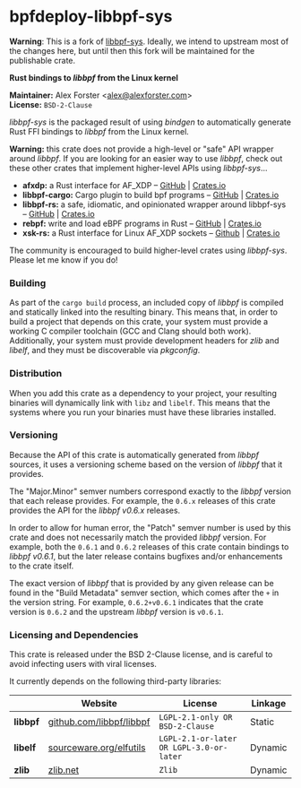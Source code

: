 # bpfdeploy-libbpf-sys

**Warning**: This is a fork of [libbpf-sys](https://github.com/libbpf/libbpf-sys). Ideally, we intend to upstream most of the changes here, but until then this fork will be maintained for the publishable crate.

**Rust bindings to _libbpf_ from the Linux kernel**

**Maintainer:** Alex Forster \<alex@alexforster.com\><br/>
**License:** `BSD-2-Clause`

_libbpf-sys_ is the packaged result of using _bindgen_ to automatically generate Rust FFI bindings to _libbpf_ from the Linux kernel.

**Warning:** this crate does not provide a high-level or "safe" API wrapper around _libbpf_. If you are looking for an easier way to use _libbpf_, check out these other crates that implement higher-level APIs using _libbpf-sys_...

 * **afxdp:** a Rust interface for AF_XDP – [GitHub](https://github.com/aterlo/afxdp-rs) | [Crates.io](https://crates.io/crates/afxdp)
 * **libbpf-cargo:** Cargo plugin to build bpf programs – [GitHub](https://github.com/libbpf/libbpf-rs) | [Crates.io](https://crates.io/crates/libbpf-cargo)
 * **libbpf-rs:** a safe, idiomatic, and opinionated wrapper around libbpf-sys – [GitHub](https://github.com/libbpf/libbpf-rs) | [Crates.io](https://crates.io/crates/libbpf-rs)
 * **rebpf:** write and load eBPF programs in Rust – [GitHub](https://github.com/uccidibuti/rebpf) | [Crates.io](https://crates.io/crates/rebpf)
 * **xsk-rs:** a Rust interface for Linux AF_XDP sockets – [Github](https://github.com/DouglasGray/xsk-rs) | [Crates.io](https://crates.io/crates/xsk-rs)

The community is encouraged to build higher-level crates using _libbpf-sys_. Please let me know if you do!

### Building

As part of the `cargo build` process, an included copy of _libbpf_ is compiled and statically linked into the resulting binary. This means that, in order to build a project that depends on this crate, your system must provide a working C compiler toolchain (GCC and Clang should both work). Additionally, your system must provide development headers for _zlib_ and _libelf_, and they must be discoverable via _pkgconfig_.

### Distribution

When you add this crate as a dependency to your project, your resulting binaries will dynamically link with `libz` and `libelf`. This means that the systems where you run your binaries must have these libraries installed.

### Versioning

Because the API of this crate is automatically generated from _libbpf_ sources, it uses a versioning scheme based on the version of _libbpf_ that it provides.

The "Major.Minor" semver numbers correspond exactly to the _libbpf_ version that each release provides. For example, the `0.6.x` releases of this crate provides the API for the _libbpf v0.6.x_ releases.

In order to allow for human error, the "Patch" semver number is used by this crate and does not necessarily match the provided _libbpf_ version. For example, both the `0.6.1` and `0.6.2` releases of this crate contain bindings to _libbpf v0.6.1_, but the later release contains bugfixes and/or enhancements to the crate itself.

The exact version of _libbpf_ that is provided by any given release can be found in the "Build Metadata" semver section, which comes after the `+` in the version string. For example, `0.6.2+v0.6.1` indicates that the crate version is `0.6.2` and the upstream _libbpf_ version is `v0.6.1`.

### Licensing and Dependencies

This crate is released under the BSD 2-Clause license, and is careful to avoid infecting users with viral licenses.

It currently depends on the following third-party libraries:

|            | Website                                                       | License                                  | Linkage |
|------------|---------------------------------------------------------------|------------------------------------------|---------|
| **libbpf** | [github.com/libbpf/libbpf](https://github.com/libbpf/libbpf/) | `LGPL-2.1-only OR BSD-2-Clause`          | Static  |
| **libelf** | [sourceware.org/elfutils](https://sourceware.org/elfutils/)   | `LGPL-2.1-or-later OR LGPL-3.0-or-later` | Dynamic |
| **zlib**   | [zlib.net](https://www.zlib.net/)                             | `Zlib`                                   | Dynamic |
